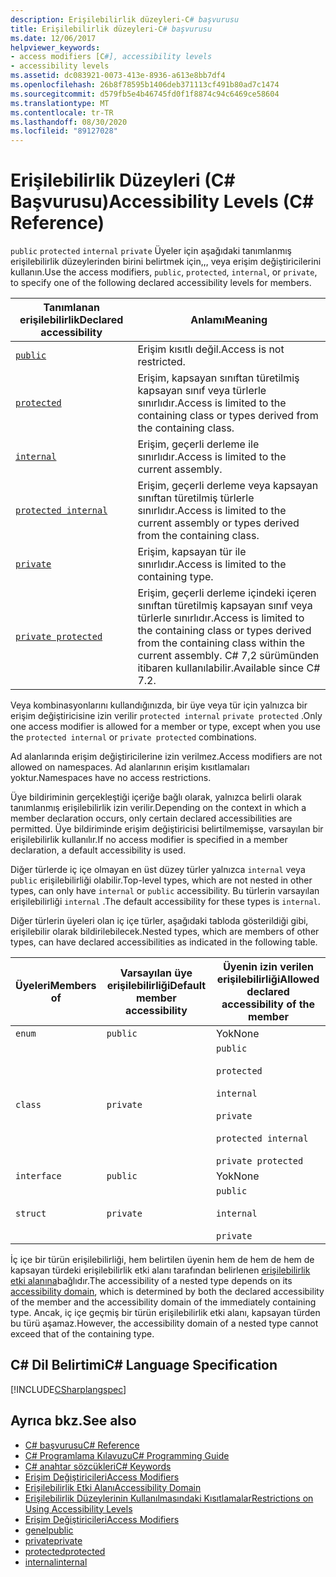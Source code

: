 ```yaml
---
description: Erişilebilirlik düzeyleri-C# başvurusu
title: Erişilebilirlik düzeyleri-C# başvurusu
ms.date: 12/06/2017
helpviewer_keywords:
- access modifiers [C#], accessibility levels
- accessibility levels
ms.assetid: dc083921-0073-413e-8936-a613e8bb7df4
ms.openlocfilehash: 26b8f78595b1406deb371113cf491b80ad7c1474
ms.sourcegitcommit: d579fb5e4b46745fd0f1f8874c94c6469ce58604
ms.translationtype: MT
ms.contentlocale: tr-TR
ms.lasthandoff: 08/30/2020
ms.locfileid: "89127028"
---
```

# <a name="accessibility-levels-c-reference"></a><span data-ttu-id="d002c-103">Erişilebilirlik Düzeyleri (C# Başvurusu)</span><span class="sxs-lookup"><span data-stu-id="d002c-103">Accessibility Levels (C# Reference)</span></span>

<span data-ttu-id="d002c-104">`public` `protected` `internal` `private` Üyeler için aşağıdaki tanımlanmış erişilebilirlik düzeylerinden birini belirtmek için,,, veya erişim değiştiricilerini kullanın.</span><span class="sxs-lookup"><span data-stu-id="d002c-104">Use the access modifiers, `public`, `protected`, `internal`, or `private`, to specify one of the following declared accessibility levels for members.</span></span>  
  
|<span data-ttu-id="d002c-105">Tanımlanan erişilebilirlik</span><span class="sxs-lookup"><span data-stu-id="d002c-105">Declared accessibility</span></span>|<span data-ttu-id="d002c-106">Anlamı</span><span class="sxs-lookup"><span data-stu-id="d002c-106">Meaning</span></span>|  
|----------------------------|-------------|  
|[`public`](public.md)|<span data-ttu-id="d002c-107">Erişim kısıtlı değil.</span><span class="sxs-lookup"><span data-stu-id="d002c-107">Access is not restricted.</span></span>|  
|[`protected`](protected.md)|<span data-ttu-id="d002c-108">Erişim, kapsayan sınıftan türetilmiş kapsayan sınıf veya türlerle sınırlıdır.</span><span class="sxs-lookup"><span data-stu-id="d002c-108">Access is limited to the containing class or types derived from the containing class.</span></span>|  
|[`internal`](internal.md)|<span data-ttu-id="d002c-109">Erişim, geçerli derleme ile sınırlıdır.</span><span class="sxs-lookup"><span data-stu-id="d002c-109">Access is limited to the current assembly.</span></span>|  
|[`protected internal`](protected-internal.md)|<span data-ttu-id="d002c-110">Erişim, geçerli derleme veya kapsayan sınıftan türetilmiş türlerle sınırlıdır.</span><span class="sxs-lookup"><span data-stu-id="d002c-110">Access is limited to the current assembly or types derived from the containing class.</span></span>|  
|[`private`](private.md)|<span data-ttu-id="d002c-111">Erişim, kapsayan tür ile sınırlıdır.</span><span class="sxs-lookup"><span data-stu-id="d002c-111">Access is limited to the containing type.</span></span>|  
|[`private protected`](private-protected.md)|<span data-ttu-id="d002c-112">Erişim, geçerli derleme içindeki içeren sınıftan türetilmiş kapsayan sınıf veya türlerle sınırlıdır.</span><span class="sxs-lookup"><span data-stu-id="d002c-112">Access is limited to the containing class or types derived from the containing class within the current assembly.</span></span> <span data-ttu-id="d002c-113">C# 7,2 sürümünden itibaren kullanılabilir.</span><span class="sxs-lookup"><span data-stu-id="d002c-113">Available since C# 7.2.</span></span> |  
  
 <span data-ttu-id="d002c-114">Veya kombinasyonlarını kullandığınızda, bir üye veya tür için yalnızca bir erişim değiştiricisine izin verilir `protected internal` `private protected` .</span><span class="sxs-lookup"><span data-stu-id="d002c-114">Only one access modifier is allowed for a member or type, except when you use the `protected internal` or `private protected` combinations.</span></span>  
  
 <span data-ttu-id="d002c-115">Ad alanlarında erişim değiştiricilerine izin verilmez.</span><span class="sxs-lookup"><span data-stu-id="d002c-115">Access modifiers are not allowed on namespaces.</span></span> <span data-ttu-id="d002c-116">Ad alanlarının erişim kısıtlamaları yoktur.</span><span class="sxs-lookup"><span data-stu-id="d002c-116">Namespaces have no access restrictions.</span></span>  
  
 <span data-ttu-id="d002c-117">Üye bildiriminin gerçekleştiği içeriğe bağlı olarak, yalnızca belirli olarak tanımlanmış erişilebilirlik izin verilir.</span><span class="sxs-lookup"><span data-stu-id="d002c-117">Depending on the context in which a member declaration occurs, only certain declared accessibilities are permitted.</span></span> <span data-ttu-id="d002c-118">Üye bildiriminde erişim değiştiricisi belirtilmemişse, varsayılan bir erişilebilirlik kullanılır.</span><span class="sxs-lookup"><span data-stu-id="d002c-118">If no access modifier is specified in a member declaration, a default accessibility is used.</span></span>  
  
 <span data-ttu-id="d002c-119">Diğer türlerde iç içe olmayan en üst düzey türler yalnızca `internal` veya `public` erişilebilirliği olabilir.</span><span class="sxs-lookup"><span data-stu-id="d002c-119">Top-level types, which are not nested in other types, can only have `internal` or `public` accessibility.</span></span> <span data-ttu-id="d002c-120">Bu türlerin varsayılan erişilebilirliği `internal` .</span><span class="sxs-lookup"><span data-stu-id="d002c-120">The default accessibility for these types is `internal`.</span></span>  
  
 <span data-ttu-id="d002c-121">Diğer türlerin üyeleri olan iç içe türler, aşağıdaki tabloda gösterildiği gibi, erişilebilir olarak bildirilebilecek.</span><span class="sxs-lookup"><span data-stu-id="d002c-121">Nested types, which are members of other types, can have declared accessibilities as indicated in the following table.</span></span>  
  
|<span data-ttu-id="d002c-122">Üyeleri</span><span class="sxs-lookup"><span data-stu-id="d002c-122">Members of</span></span>|<span data-ttu-id="d002c-123">Varsayılan üye erişilebilirliği</span><span class="sxs-lookup"><span data-stu-id="d002c-123">Default member accessibility</span></span>|<span data-ttu-id="d002c-124">Üyenin izin verilen erişilebilirliği</span><span class="sxs-lookup"><span data-stu-id="d002c-124">Allowed declared accessibility of the member</span></span>|  
|----------------|----------------------------------|--------------------------------------------------|  
|`enum`|`public`|<span data-ttu-id="d002c-125">Yok</span><span class="sxs-lookup"><span data-stu-id="d002c-125">None</span></span>|  
|`class`|`private`|`public`<br /><br /> `protected`<br /><br /> `internal`<br /><br /> `private`<br /><br /> `protected internal` <br /><br />`private protected`|  
|`interface`|`public`|<span data-ttu-id="d002c-126">Yok</span><span class="sxs-lookup"><span data-stu-id="d002c-126">None</span></span>|  
|`struct`|`private`|`public`<br /><br /> `internal`<br /><br /> `private`|  
  
 <span data-ttu-id="d002c-127">İç içe bir türün erişilebilirliği, hem belirtilen üyenin hem de hem de hem de kapsayan türdeki erişilebilirlik etki alanı tarafından belirlenen [erişilebilirlik etki alanına](./accessibility-domain.md)bağlıdır.</span><span class="sxs-lookup"><span data-stu-id="d002c-127">The accessibility of a nested type depends on its [accessibility domain](./accessibility-domain.md), which is determined by both the declared accessibility of the member and the accessibility domain of the immediately containing type.</span></span> <span data-ttu-id="d002c-128">Ancak, iç içe geçmiş bir türün erişilebilirlik etki alanı, kapsayan türden bu türü aşamaz.</span><span class="sxs-lookup"><span data-stu-id="d002c-128">However, the accessibility domain of a nested type cannot exceed that of the containing type.</span></span>  
  
## <a name="c-language-specification"></a><span data-ttu-id="d002c-129">C# Dil Belirtimi</span><span class="sxs-lookup"><span data-stu-id="d002c-129">C# Language Specification</span></span>  
 [!INCLUDE[CSharplangspec](~/includes/csharplangspec-md.md)]  
  
## <a name="see-also"></a><span data-ttu-id="d002c-130">Ayrıca bkz.</span><span class="sxs-lookup"><span data-stu-id="d002c-130">See also</span></span>

- [<span data-ttu-id="d002c-131">C# başvurusu</span><span class="sxs-lookup"><span data-stu-id="d002c-131">C# Reference</span></span>](../index.md)
- [<span data-ttu-id="d002c-132">C# Programlama Kılavuzu</span><span class="sxs-lookup"><span data-stu-id="d002c-132">C# Programming Guide</span></span>](../../programming-guide/index.md)
- [<span data-ttu-id="d002c-133">C# anahtar sözcükleri</span><span class="sxs-lookup"><span data-stu-id="d002c-133">C# Keywords</span></span>](./index.md)
- [<span data-ttu-id="d002c-134">Erişim Değiştiricileri</span><span class="sxs-lookup"><span data-stu-id="d002c-134">Access Modifiers</span></span>](./access-modifiers.md)
- [<span data-ttu-id="d002c-135">Erişilebilirlik Etki Alanı</span><span class="sxs-lookup"><span data-stu-id="d002c-135">Accessibility Domain</span></span>](./accessibility-domain.md)
- [<span data-ttu-id="d002c-136">Erişilebilirlik Düzeylerinin Kullanılmasındaki Kısıtlamalar</span><span class="sxs-lookup"><span data-stu-id="d002c-136">Restrictions on Using Accessibility Levels</span></span>](./restrictions-on-using-accessibility-levels.md)
- [<span data-ttu-id="d002c-137">Erişim Değiştiricileri</span><span class="sxs-lookup"><span data-stu-id="d002c-137">Access Modifiers</span></span>](../../programming-guide/classes-and-structs/access-modifiers.md)
- [<span data-ttu-id="d002c-138">genel</span><span class="sxs-lookup"><span data-stu-id="d002c-138">public</span></span>](./public.md)
- [<span data-ttu-id="d002c-139">private</span><span class="sxs-lookup"><span data-stu-id="d002c-139">private</span></span>](./private.md)
- [<span data-ttu-id="d002c-140">protected</span><span class="sxs-lookup"><span data-stu-id="d002c-140">protected</span></span>](./protected.md)
- [<span data-ttu-id="d002c-141">internal</span><span class="sxs-lookup"><span data-stu-id="d002c-141">internal</span></span>](./internal.md)
